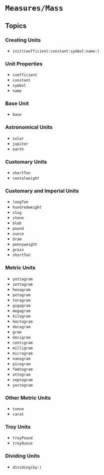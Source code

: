 # ``Measures/Mass``

## Topics

### Creating Units

- ``init(coefficient:constant:symbol:name:)``

### Unit Properties

- ``coefficient``
- ``constant``
- ``symbol``
- ``name``

### Base Unit

- ``base``

### Astronomical Units

- ``solar``
- ``jupiter``
- ``earth``

### Customary Units

- ``shortTon``
- ``centalweight``

### Customary and Imperial Units

- ``longTon``
- ``hundredweight``
- ``slug``
- ``stone``
- ``blob``
- ``pound``
- ``ounce``
- ``dram``
- ``pennyweight``
- ``grain``
- ``shortTon``

### Metric Units

- ``yottagram``
- ``zettagram``
- ``hexagram``
- ``petagram``
- ``teragram``
- ``gigagram``
- ``megagram``
- ``kilogram``
- ``hectogram``
- ``decagram``
- ``gram``
- ``decigram``
- ``centigram``
- ``milligram``
- ``microgram``
- ``nanogram``
- ``picogram``
- ``femtogram``
- ``attogram``
- ``zeptogram``
- ``yoctogram``

### Other Metric Units

- ``tonne``
- ``carat``

### Troy Units

- ``troyPound``
- ``troyOunce``

### Dividing Units

- ``dividing(by:)``
